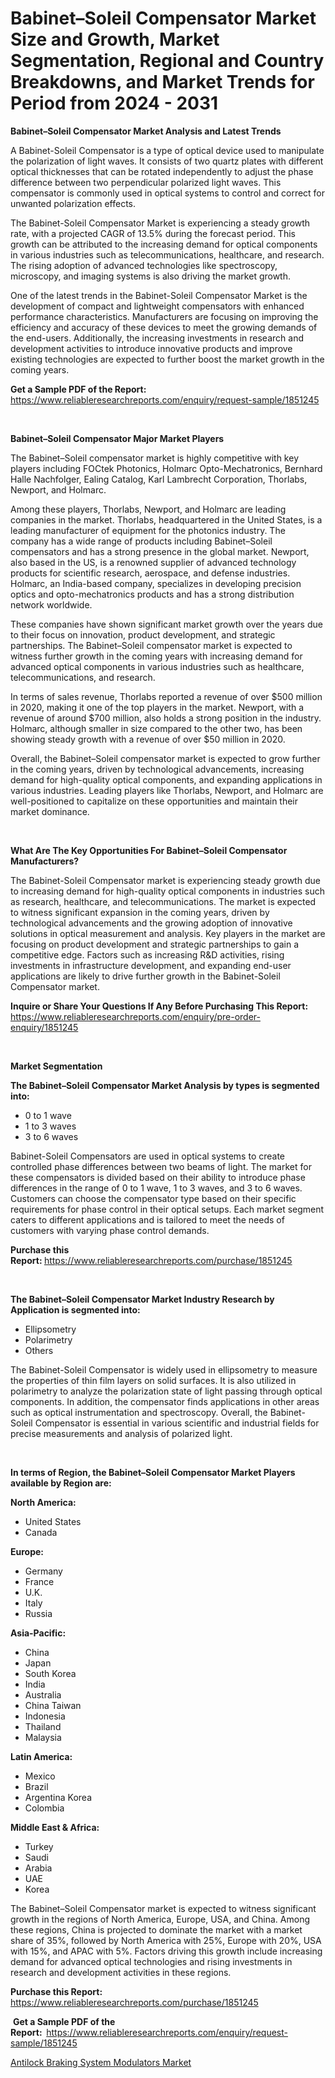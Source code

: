 <p><h1>Babinet–Soleil Compensator Market Size and Growth, Market Segmentation, Regional and Country Breakdowns, and Market Trends for Period from 2024 -  2031</h1></p><p><strong>Babinet–Soleil Compensator Market Analysis and Latest Trends</strong></p>
<p><p>A Babinet-Soleil Compensator is a type of optical device used to manipulate the polarization of light waves. It consists of two quartz plates with different optical thicknesses that can be rotated independently to adjust the phase difference between two perpendicular polarized light waves. This compensator is commonly used in optical systems to control and correct for unwanted polarization effects.</p><p>The Babinet-Soleil Compensator Market is experiencing a steady growth rate, with a projected CAGR of 13.5% during the forecast period. This growth can be attributed to the increasing demand for optical components in various industries such as telecommunications, healthcare, and research. The rising adoption of advanced technologies like spectroscopy, microscopy, and imaging systems is also driving the market growth.</p><p>One of the latest trends in the Babinet-Soleil Compensator Market is the development of compact and lightweight compensators with enhanced performance characteristics. Manufacturers are focusing on improving the efficiency and accuracy of these devices to meet the growing demands of the end-users. Additionally, the increasing investments in research and development activities to introduce innovative products and improve existing technologies are expected to further boost the market growth in the coming years.</p></p>
<p><strong>Get a Sample PDF of the Report:&nbsp;</strong> <a href="https://www.reliableresearchreports.com/enquiry/request-sample/1851245">https://www.reliableresearchreports.com/enquiry/request-sample/1851245</a></p>
<p>&nbsp;</p>
<p><strong>Babinet–Soleil Compensator Major Market Players</strong></p>
<p><p>The Babinet–Soleil compensator market is highly competitive with key players including FOCtek Photonics, Holmarc Opto-Mechatronics, Bernhard Halle Nachfolger, Ealing Catalog, Karl Lambrecht Corporation, Thorlabs, Newport, and Holmarc. </p><p>Among these players, Thorlabs, Newport, and Holmarc are leading companies in the market. Thorlabs, headquartered in the United States, is a leading manufacturer of equipment for the photonics industry. The company has a wide range of products including Babinet–Soleil compensators and has a strong presence in the global market. Newport, also based in the US, is a renowned supplier of advanced technology products for scientific research, aerospace, and defense industries. Holmarc, an India-based company, specializes in developing precision optics and opto-mechatronics products and has a strong distribution network worldwide.</p><p>These companies have shown significant market growth over the years due to their focus on innovation, product development, and strategic partnerships. The Babinet–Soleil compensator market is expected to witness further growth in the coming years with increasing demand for advanced optical components in various industries such as healthcare, telecommunications, and research.</p><p>In terms of sales revenue, Thorlabs reported a revenue of over $500 million in 2020, making it one of the top players in the market. Newport, with a revenue of around $700 million, also holds a strong position in the industry. Holmarc, although smaller in size compared to the other two, has been showing steady growth with a revenue of over $50 million in 2020.</p><p>Overall, the Babinet–Soleil compensator market is expected to grow further in the coming years, driven by technological advancements, increasing demand for high-quality optical components, and expanding applications in various industries. Leading players like Thorlabs, Newport, and Holmarc are well-positioned to capitalize on these opportunities and maintain their market dominance.</p></p>
<p>&nbsp;</p>
<p><strong>What Are The Key Opportunities For Babinet–Soleil Compensator Manufacturers?</strong></p>
<p><p>The Babinet-Soleil Compensator market is experiencing steady growth due to increasing demand for high-quality optical components in industries such as research, healthcare, and telecommunications. The market is expected to witness significant expansion in the coming years, driven by technological advancements and the growing adoption of innovative solutions in optical measurement and analysis. Key players in the market are focusing on product development and strategic partnerships to gain a competitive edge. Factors such as increasing R&D activities, rising investments in infrastructure development, and expanding end-user applications are likely to drive further growth in the Babinet-Soleil Compensator market.</p></p>
<p><strong>Inquire or Share Your Questions If Any Before Purchasing This Report:</strong> <a href="https://www.reliableresearchreports.com/enquiry/pre-order-enquiry/1851245">https://www.reliableresearchreports.com/enquiry/pre-order-enquiry/1851245</a></p>
<p>&nbsp;</p>
<p><strong>Market Segmentation</strong></p>
<p><strong>The Babinet–Soleil Compensator Market Analysis by types is segmented into:</strong></p>
<p><ul><li>0 to 1 wave</li><li>1 to 3 waves</li><li>3 to 6 waves</li></ul></p>
<p><p>Babinet-Soleil Compensators are used in optical systems to create controlled phase differences between two beams of light. The market for these compensators is divided based on their ability to introduce phase differences in the range of 0 to 1 wave, 1 to 3 waves, and 3 to 6 waves. Customers can choose the compensator type based on their specific requirements for phase control in their optical setups. Each market segment caters to different applications and is tailored to meet the needs of customers with varying phase control demands.</p></p>
<p><strong>Purchase this Report:&nbsp;</strong><a href="https://www.reliableresearchreports.com/purchase/1851245">https://www.reliableresearchreports.com/purchase/1851245</a></p>
<p>&nbsp;</p>
<p><strong>The Babinet–Soleil Compensator Market Industry Research by Application is segmented into:</strong></p>
<p><ul><li>Ellipsometry</li><li>Polarimetry</li><li>Others</li></ul></p>
<p><p>The Babinet-Soleil Compensator is widely used in ellipsometry to measure the properties of thin film layers on solid surfaces. It is also utilized in polarimetry to analyze the polarization state of light passing through optical components. In addition, the compensator finds applications in other areas such as optical instrumentation and spectroscopy. Overall, the Babinet-Soleil Compensator is essential in various scientific and industrial fields for precise measurements and analysis of polarized light.</p></p>
<p>&nbsp;</p>
<p><strong>In terms of Region, the Babinet–Soleil Compensator Market Players available by Region are:</strong></p>
<p>
    <p> <strong> North America: </strong>
        <ul>
            <li>United States</li>
            <li>Canada</li>
        </ul>
        </p> 
    <p> <strong> Europe: </strong>
        <ul>
            <li>Germany</li>
            <li>France</li>
            <li>U.K.</li>
            <li>Italy</li>
            <li>Russia</li>
        </ul>
        </p> 
    <p> <strong> Asia-Pacific: </strong>
        <ul>
            <li>China</li>
            <li>Japan</li>
            <li>South Korea</li>
            <li>India</li>
            <li>Australia</li>
            <li>China Taiwan</li>
            <li>Indonesia</li>
            <li>Thailand</li>
            <li>Malaysia</li>
        </ul>
        </p> 
    <p> <strong> Latin America: </strong>
        <ul>
            <li>Mexico</li>
            <li>Brazil</li>
            <li>Argentina Korea</li>
            <li>Colombia</li>
        </ul>
        </p> 
    <p> <strong> Middle East & Africa: </strong>
        <ul>
            <li>Turkey</li>
            <li>Saudi</li>
            <li>Arabia</li>
            <li>UAE</li>
            <li>Korea</li>
        </ul>
    </p>
    </p>
<p><p>The Babinet–Soleil Compensator market is expected to witness significant growth in the regions of North America, Europe, USA, and China. Among these regions, China is projected to dominate the market with a market share of 35%, followed by North America with 25%, Europe with 20%, USA with 15%, and APAC with 5%. Factors driving this growth include increasing demand for advanced optical technologies and rising investments in research and development activities in these regions.</p></p>
<p><strong>Purchase this Report: </strong><a href="https://www.reliableresearchreports.com/purchase/1851245">https://www.reliableresearchreports.com/purchase/1851245</a></p>
<p>&nbsp;<strong>Get a Sample PDF of the Report:&nbsp;&nbsp;</strong><a href="https://www.reliableresearchreports.com/enquiry/request-sample/1851245">https://www.reliableresearchreports.com/enquiry/request-sample/1851245</a></p>
<p><strong></strong></p>
<p><p><a href="https://github.com/provorikovar/Market-Research-Report-List-3/blob/main/antilock-braking-system-modulators-market.md">Antilock Braking System Modulators Market</a></p></p>
